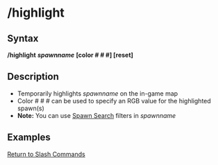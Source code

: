 # /highlight

## Syntax

**/highlight** _**spawnname**_ **\[color \# \# \#\] \[reset\]**

## Description

* Temporarily highlights _spawnname_ on the in-game map
* Color \# \# \# can be used to specify an RGB value for the highlighted spawn\(s\)
* **Note:** You can use [Spawn Search](../../../general-information/spawn-search.md) filters in _spawnname_

## Examples

[Return to Slash Commands](../../../commands/slash-commands/)

